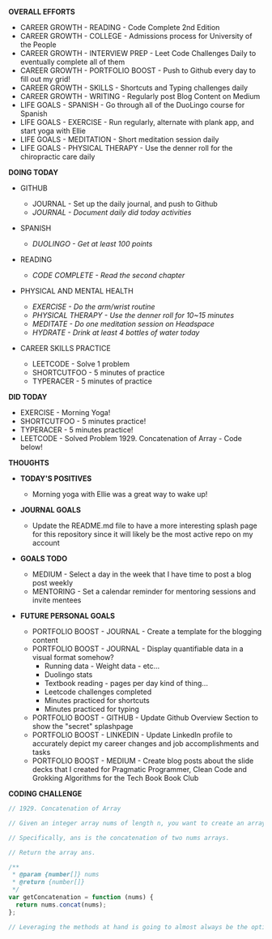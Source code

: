 **OVERALL EFFORTS**

- CAREER GROWTH - READING - Code Complete 2nd Edition
- CAREER GROWTH - COLLEGE - Admissions process for University of the People
- CAREER GROWTH - INTERVIEW PREP - Leet Code Challenges Daily to eventually complete all of them
- CAREER GROWTH - PORTFOLIO BOOST - Push to Github every day to fill out my grid!
- CAREER GROWTH - SKILLS - Shortcuts and Typing challenges daily
- CAREER GROWTH - WRITING - Regularly post Blog Content on Medium
- LIFE GOALS - SPANISH - Go through all of the DuoLingo course for Spanish
- LIFE GOALS - EXERCISE - Run regularly, alternate with plank app, and start yoga with Ellie
- LIFE GOALS - MEDITATION - Short meditation session daily
- LIFE GOALS - PHYSICAL THERAPY - Use the denner roll for the chiropractic care daily

**DOING TODAY**

- GITHUB

  - JOURNAL - Set up the daily journal, and push to Github
  - _JOURNAL - Document daily did today activities_

- SPANISH

  - _DUOLINGO - Get at least 100 points_

- READING

  - _CODE COMPLETE - Read the second chapter_

- PHYSICAL AND MENTAL HEALTH

  - _EXERCISE - Do the arm/wrist routine_
  - _PHYSICAL THERAPY - Use the denner roll for 10~15 minutes_
  - _MEDITATE - Do one meditation session on Headspace_
  - _HYDRATE - Drink at least 4 bottles of water today_

- CAREER SKILLS PRACTICE

  - LEETCODE - Solve 1 problem
  - SHORTCUTFOO - 5 minutes of practice
  - TYPERACER - 5 minutes of practice

**DID TODAY**

- EXERCISE - Morning Yoga!
- SHORTCUTFOO - 5 minutes practice!
- TYPERACER - 5 minutes practice!
- LEETCODE - Solved Problem 1929. Concatenation of Array - Code below!

**THOUGHTS**

- **TODAY'S POSITIVES**

  - Morning yoga with Ellie was a great way to wake up!

- **JOURNAL GOALS**

  - Update the README.md file to have a more interesting splash page for this repository since it will likely be the most active repo on my account

- **GOALS TODO**

  - MEDIUM - Select a day in the week that I have time to post a blog post weekly
  - MENTORING - Set a calendar reminder for mentoring sessions and invite mentees

- **FUTURE PERSONAL GOALS**
  - PORTFOLIO BOOST - JOURNAL - Create a template for the blogging content
  - PORTFOLIO BOOST - JOURNAL - Display quantifiable data in a visual format somehow?
    - Running data - Weight data - etc...
    - Duolingo stats
    - Textbook reading - pages per day kind of thing...
    - Leetcode challenges completed
    - Minutes practiced for shortcuts
    - Minutes practiced for typing
  - PORTFOLIO BOOST - GITHUB - Update Github Overview Section to show the "secret" splashpage
  - PORTFOLIO BOOST - LINKEDIN - Update LinkedIn profile to accurately depict my career changes and job accomplishments and tasks
  - PORTFOLIO BOOST - MEDIUM - Create blog posts about the slide decks that I created for Pragmatic Programmer, Clean Code and Grokking Algorithms for the Tech Book Book Club

**CODING CHALLENGE**

```js
// 1929. Concatenation of Array

// Given an integer array nums of length n, you want to create an array ans of length 2n where ans[i] == nums[i] and ans[i + n] == nums[i] for 0 <= i < n (0-indexed).

// Specifically, ans is the concatenation of two nums arrays.

// Return the array ans.

/**
 * @param {number[]} nums
 * @return {number[]}
 */
var getConcatenation = function (nums) {
  return nums.concat(nums);
};

// Leveraging the methods at hand is going to almost always be the optimal solution in any higher level programming language.
```
